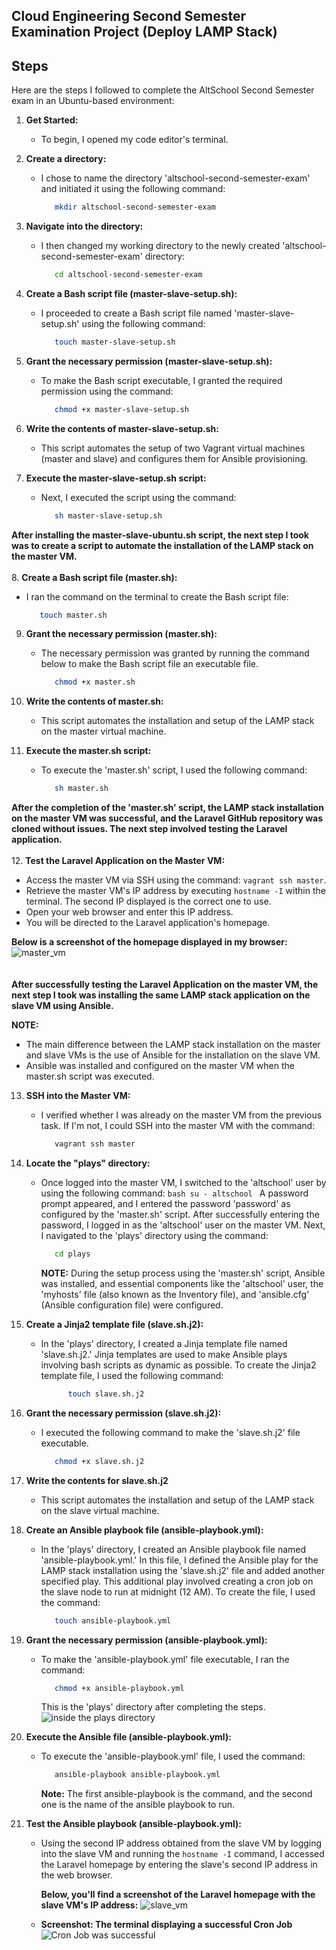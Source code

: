 <h2>Cloud Engineering Second Semester Examination Project (Deploy LAMP Stack)</h2>

<h2>Steps</h2>

Here are the steps I followed to complete the AltSchool Second Semester exam in an Ubuntu-based environment:

1. **Get Started:** 
   - To begin, I opened my code editor's terminal.
     
2. **Create a directory:**
   - I chose to name the directory 'altschool-second-semester-exam' and initiated it using the following command:
      ```bash
         mkdir altschool-second-semester-exam
      ```
3. **Navigate into the directory:**
   - I then changed my working directory to the newly created 'altschool-second-semester-exam' directory:
      ```bash
         cd altschool-second-semester-exam
      ```      
4. **Create a Bash script file (master-slave-setup.sh):**
   - I proceeded to create a Bash script file named 'master-slave-setup.sh' using the following command:
      ```bash
         touch master-slave-setup.sh
      ```
5. **Grant the necessary permission (master-slave-setup.sh):**
   - To make the Bash script executable, I granted the required permission using the command:
      ```bash
         chmod +x master-slave-setup.sh
      ```
6. **Write the contents of master-slave-setup.sh:**
   - This script automates the setup of two Vagrant virtual machines (master and slave) and configures them for Ansible provisioning.
       
7. **Execute the master-slave-setup.sh script:**
   - Next, I executed the script using the command:
     ```bash
        sh master-slave-setup.sh
     ```
**After installing the master-slave-ubuntu.sh script, the next step I took was to create a script to automate the installation of the LAMP stack on the master VM.**
   <br>
   <br>
8. **Create a Bash script file (master.sh):**
   - I ran the command on the terminal to create the Bash script file:
     ```bash
        touch master.sh
     ```
9. **Grant the necessary permission (master.sh):**
    - The necessary permission was granted by running the command below to make the Bash script file an executable file.
      ```bash
         chmod +x master.sh
      ```
10. **Write the contents of master.sh:**
    - This script automates the installation and setup of the LAMP stack on the master virtual machine.
      
11. **Execute the master.sh script:**
      - To execute the 'master.sh' script, I used the following command:
         ```bash
            sh master.sh
         ```
**After the completion of the 'master.sh' script, the LAMP stack installation on the master VM was successful, and the Laravel GitHub repository was cloned without issues. The next step involved testing the Laravel application.**
   <br>
   <br>
 12. **Test the Laravel Application on the Master VM:** 
      <ul>
         <li> Access the master VM via SSH using the command: `vagrant ssh master`. </li>
         <li> Retrieve the master VM's IP address by executing `hostname -I` within the terminal. The second IP displayed is the correct one to use. </li>
         <li> Open your web browser and enter this IP address. </li>
         <li> You will be directed to the Laravel application's homepage. </li>
      </ul>
   
   **Below is a screenshot of the homepage displayed in my browser:**
   ![master_vm](https://github.com/EmmanuelInyang/altschool-second-semester/assets/95512710/e0999b82-451e-4bbd-b5a5-83d3a77fdea4)
<br>  
<br>
**After successfully testing the Laravel Application on the master VM, the next step I took was installing the same LAMP stack application on the slave VM using Ansible.**

**NOTE:** 
   - The main difference between the LAMP stack installation on the master and slave VMs is the use of Ansible for the installation on the slave VM. 
   - Ansible was installed and configured on the master VM when the master.sh script was executed.

13. **SSH into the Master VM:**
    - I verified whether I was already on the master VM from the previous task. If I'm not, I could SSH into the master VM with the command: 
         ```bash
            vagrant ssh master
         ```
     
14. **Locate the "plays" directory:**
    - Once logged into the master VM, I switched to the 'altschool' user by using the following command:
          ```bash
             su - altschool
          ```
      A password prompt appeared, and I entered the password 'password' as configured by the 'master.sh' script. After successfully entering the password, I logged in as the                 'altschool' user on the master VM. Next, I navigated to the 'plays' directory using the command:
         ```bash
            cd plays
         ```
      **NOTE:** During the setup process using the 'master.sh' script, Ansible was installed, and essential components like the 'altschool' user, the 'myhosts' file (also known as the       Inventory file), and 'ansible.cfg' (Ansible configuration file) were configured.

15. **Create a Jinja2 template file (slave.sh.j2):**
    - In the 'plays' directory, I created a Jinja template file named 'slave.sh.j2.' Jinja templates are used to make Ansible plays involving bash scripts as dynamic as possible.
      To create the Jinja2 template file, I used the following command:
      ```bash
            touch slave.sh.j2
         ```
16. **Grant the necessary permission (slave.sh.j2):**
    - I executed the following command to make the 'slave.sh.j2' file executable.
         ```bash
            chmod +x slave.sh.j2
         ```
17. **Write the contents for slave.sh.j2**
    - This script automates the installation and setup of the LAMP stack on the slave virtual machine.

18. **Create an Ansible playbook file (ansible-playbook.yml):**
    - In the 'plays' directory, I created an Ansible playbook file named 'ansible-playbook.yml.' In this file, I defined the Ansible play for the LAMP stack installation using the           'slave.sh.j2' file and added another specified play. This additional play involved creating a cron job on the slave node to run at midnight (12 AM).
      To create the file, I used the command:
         ```bash
            touch ansible-playbook.yml
         ```
19. **Grant the necessary permission (ansible-playbook.yml):**
    - To make the 'ansible-playbook.yml' file executable, I ran the command:
         ```bash
            chmod +x ansible-playbook.yml
         ```
      This is the 'plays' directory after completing the steps.
      ![inside the plays directory](https://github.com/EmmanuelInyang/altschool-second-semester/assets/95512710/90aa6da1-f3dc-4026-8628-b81e51cc4777)
  
20. **Execute the Ansible file (ansible-playbook.yml):**
    - To execute the 'ansible-playbook.yml' file, I used the command:
         ```bash
            ansible-playbook ansible-playbook.yml
         ``` 
       **Note:** The first ansible-playbook is the command, and the second one is the name of the ansible playbook to run.

21. **Test the Ansible playbook (ansible-playbook.yml):**
    - Using the second IP address obtained from the slave VM by logging into the slave VM and running the
      `hostname -I` command, I accessed the Laravel homepage by entering the slave's second IP address in the web browser.
   
      **Below, you'll find a screenshot of the Laravel homepage with the slave VM's IP address:**
      ![slave_vm](https://github.com/EmmanuelInyang/altschool-second-semester/assets/95512710/2841ff30-1ad7-4a43-926e-edc0215f1ac6)
      
    - **Screenshot: The terminal displaying a successful Cron Job**
      ![Cron Job was successful](https://github.com/EmmanuelInyang/altschool-second-semester/assets/95512710/86eeb744-8c3c-49ae-9a60-2ea23512b251)
   
